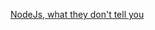 
[NodeJs, what they don't tell you](https://medium.com/swlh/node-js-app-in-the-real-world-what-they-never-really-tell-you-a-5-part-series-24a3225d9d9a)

